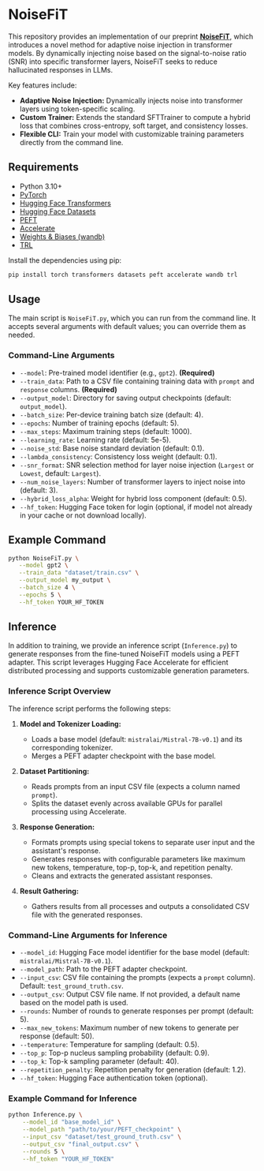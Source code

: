 # NoiseFiT

This repository provides an implementation of our preprint **[NoiseFiT](https://arxiv.org/abs/2504.03302)**, which introduces a novel method for adaptive noise injection in transformer models. By dynamically injecting noise based on the signal-to-noise ratio (SNR) into specific transformer layers, NoiseFiT seeks to reduce hallucinated responses in LLMs.

Key features include:
- **Adaptive Noise Injection:** Dynamically injects noise into transformer layers using token-specific scaling.
- **Custom Trainer:** Extends the standard SFTTrainer to compute a hybrid loss that combines cross-entropy, soft target, and consistency losses.
- **Flexible CLI:** Train your model with customizable training parameters directly from the command line.

## Requirements

- Python 3.10+
- [PyTorch](https://pytorch.org/)
- [Hugging Face Transformers](https://github.com/huggingface/transformers)
- [Hugging Face Datasets](https://github.com/huggingface/datasets)
- [PEFT](https://github.com/huggingface/peft)
- [Accelerate](https://github.com/huggingface/accelerate)
- [Weights & Biases (wandb)](https://wandb.ai/site)
- [TRL](https://github.com/lvwerra/trl)

Install the dependencies using pip:

```bash
pip install torch transformers datasets peft accelerate wandb trl
```

## Usage

The main script is `NoiseFiT.py`, which you can run from the command line. It accepts several arguments with default values; you can override them as needed.

### Command-Line Arguments

- `--model`: Pre-trained model identifier (e.g., `gpt2`). **(Required)**
- `--train_data`: Path to a CSV file containing training data with `prompt` and `response` columns. **(Required)**
- `--output_model`: Directory for saving output checkpoints (default: `output_model`).
- `--batch_size`: Per-device training batch size (default: 4).
- `--epochs`: Number of training epochs (default: 5).
- `--max_steps`: Maximum training steps (default: 1000).
- `--learning_rate`: Learning rate (default: 5e-5).
- `--noise_std`: Base noise standard deviation (default: 0.1).
- `--lambda_consistency`: Consistency loss weight (default: 0.1).
- `--snr_format`: SNR selection method for layer noise injection (`Largest` or `Lowest`, default: `Largest`).
- `--num_noise_layers`: Number of transformer layers to inject noise into (default: 3).
- `--hybrid_loss_alpha`: Weight for hybrid loss component (default: 0.5).
- `--hf_token`: Hugging Face token for login (optional, if model not already in your cache or not download locally).

## Example Command

```bash
python NoiseFiT.py \
   --model gpt2 \
   --train_data "dataset/train.csv" \
   --output_model my_output \
   --batch_size 4 \
   --epochs 5 \
   --hf_token YOUR_HF_TOKEN
```

## Inference

In addition to training, we provide an inference script (`Inference.py`) to generate responses from the fine-tuned NoiseFiT models using a PEFT adapter. This script leverages Hugging Face Accelerate for efficient distributed processing and supports customizable generation parameters.

### Inference Script Overview

The inference script performs the following steps:

1. **Model and Tokenizer Loading:**  
   - Loads a base model (default: `mistralai/Mistral-7B-v0.1`) and its corresponding tokenizer.
   - Merges a PEFT adapter checkpoint with the base model.

2. **Dataset Partitioning:**  
   - Reads prompts from an input CSV file (expects a column named `prompt`).
   - Splits the dataset evenly across available GPUs for parallel processing using Accelerate.

3. **Response Generation:**  
   - Formats prompts using special tokens to separate user input and the assistant's response.
   - Generates responses with configurable parameters like maximum new tokens, temperature, top-p, top-k, and repetition penalty.
   - Cleans and extracts the generated assistant responses.

4. **Result Gathering:**  
   - Gathers results from all processes and outputs a consolidated CSV file with the generated responses.

### Command-Line Arguments for Inference

- `--model_id`: Hugging Face model identifier for the base model (default: `mistralai/Mistral-7B-v0.1`).
- `--model_path`: Path to the PEFT adapter checkpoint.
- `--input_csv`: CSV file containing the prompts (expects a `prompt` column). Default: `test_ground_truth.csv`.
- `--output_csv`: Output CSV file name. If not provided, a default name based on the model path is used.
- `--rounds`: Number of rounds to generate responses per prompt (default: 5).
- `--max_new_tokens`: Maximum number of new tokens to generate per response (default: 50).
- `--temperature`: Temperature for sampling (default: 0.5).
- `--top_p`: Top-p nucleus sampling probability (default: 0.9).
- `--top_k`: Top-k sampling parameter (default: 40).
- `--repetition_penalty`: Repetition penalty for generation (default: 1.2).
- `--hf_token`: Hugging Face authentication token (optional).

### Example Command for Inference

```bash
python Inference.py \
    --model_id "base_model_id" \
    --model_path "path/to/your/PEFT_checkpoint" \
    --input_csv "dataset/test_ground_truth.csv" \
    --output_csv "final_output.csv" \
    --rounds 5 \
    --hf_token "YOUR_HF_TOKEN"

